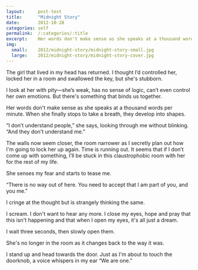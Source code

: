 ```yaml
---
layout:     post-text
title:      "Midnight Story"
date:       2012-10-28
categories: self
permalink:  /:categories/:title
excerpt:    Her words don't make sense as she speaks at a thousand words per minute.
img:
  small:    2012/midnight-story/midnight-story-small.jpg
  large:    2012/midnight-story/midnight-story-cover.jpg
---
```

The girl that lived in my head has returned. I thought I’d controlled her, locked her in a room and swallowed the key, but she's stubborn.

I look at her with pity&mdash;she’s weak, has no sense of logic, can’t even control her own emotions. But there's something that binds us together.

Her words don't make sense as she speaks at a thousand words per minute. When she finally stops to take a breath, they develop into shapes.

“I don’t understand people,” she says, looking through me without blinking. “And they don’t understand me.”

The walls now seem closer, the room narrower as I secretly plan out how I'm going to lock her up again. Time is running out. It seems that if I don’t come up with something, I’ll be stuck in this claustrophobic room with her for the rest of my life.

She senses my fear and starts to tease me.

“There is no way out of here. You need to accept that I am part of you, and you me.”

I cringe at the thought but is strangely thinking the same.

I scream. I don't want to hear any more. I close my eyes, hope and pray that this isn't happening and that when I open my eyes, it's all just a dream.

I wait three seconds, then slowly open them.

She's no longer in the room as it changes back to the way it was.

I stand up and head towards the door. Just as I'm about to touch the doorknob, a voice whispers in my ear “We are one.”
